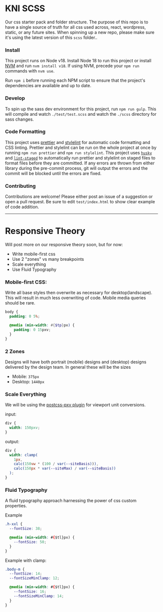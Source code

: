 # KNI SCSS

Our css starter pack and folder structure. The purpose of this repo is to have a single source of truth for all css used across, react, wordpress, static, or any future sites. When spinning up a new repo, please make sure it's using the latest version of this `scss` folder..

### Install

This project runs on Node v18. Install Node 18 to run this project or install <a href="https://github.com/nvm-sh/nvm#install--update-script" target="_blank" rel="noopener noreferrer">NVM</a> and run `nvm install v18`. If using NVM, precede your `npm run` commands with `nvm use`.

Run `npm i` before running each NPM script to ensure that the project's dependencies are available and up to date.

### Develop

To spin up the sass dev environment for this project, run `npm run gulp`. This will compile and watch `./test/test.scss` and watch the `./scss` directory for sass changes.

### Code Formatting

This project uses <a href="https://www.npmjs.com/package/prettier" target="_blank" rel="noopener noreferrer">prettier</a> and <a href="https://www.npmjs.com/package/stylelint" target="_blank" rel="noopener noreferrer">stylelint</a> for automatic code formatting and CSS linting. Prettier and stylelint can be run on the whole project at once by running `npm run prettier` and `npm run stylelint`. This project uses <a href="https://www.npmjs.com/package/husky" target="_blank" rel="noopener noreferrer">`husky`</a> and <a href="https://www.npmjs.com/package/lint-staged" target="_blank" rel="noopener noreferrer">`lint-staged`</a> to automatically run prettier and stylelint on staged files to format files before they are committed. If any errors are thrown from either library during the pre-commit process, git will output the errors and the commit will be blocked until the errors are fixed.

### Contributing

Contributions are welcome! Please either post an issue of a suggestion or open a pull request. Be sure to edit `test/index.html` to show clear example of code addition.

---

# Responsive Theory

Will post more on our responsive theory soon, but for now:

- Write mobile-first css
- Use 2 "zones" vs many breakpoints
- Scale everything
- Use Fluid Typography

### Mobile-first CSS:

Write all base styles then overwrite as necessary for desktop(landscape). This will result in much less overwriting of code. Mobile media queries should be rare.

```scss
body {
  padding: 0 5%;

  @media (min-width: #{$tp}px) {
    padding: 0 15pxv;
  }
}
```

### 2 Zones

Designs will have both portrait (mobile) designs and (desktop) designs delivered by the design team. In general these will be the sizes

- Mobile: `375px`
- Desktop: `1440px`

### Scale Everything

We will be using the [postcss-pxv plugin](https://github.com/kni-labs/postcss-pxv) for viewport unit conversions.

input:

```css
div {
  width: 150pxv;
}
```

output:

```css
div {
  width: clamp(
    1px,
    calc(150vw * (100 / var(--siteBasis))),
    calc(150px * var(--siteMax) / var(--siteBasis))
  );
}
```

### Fluid Typography

A fluid typography approach harnessing the power of css custom properties.

Example

```css
.h-xxl {
  --fontSize: 38;

  @media (min-width: #{$tl}px) {
    --fontSize: 50;
  }
}
```

Example with clamp:

```css
.body-m {
  --fontSize: 14;
  --fontSizeMinClamp: 12;

  @media (min-width: #{$tl}px) {
    --fontSize: 16;
    --fontSizeMinClamp: 14;
  }
}
```
